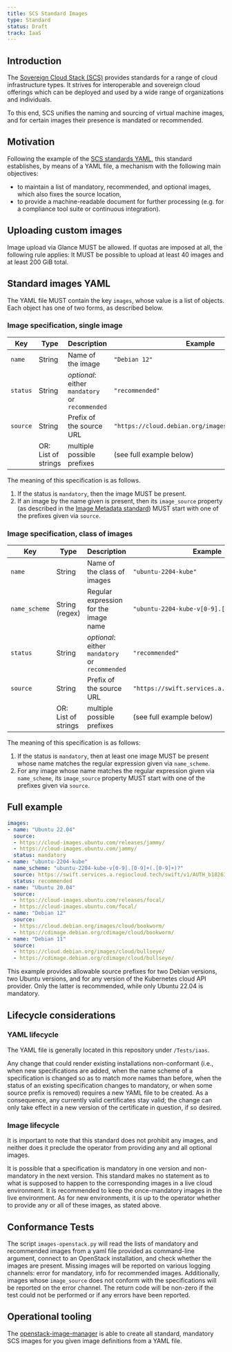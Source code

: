 ```yaml
---
title: SCS Standard Images
type: Standard
status: Draft
track: IaaS
---
```


## Introduction

The [Sovereign Cloud Stack (SCS)](https://scs.community) provides standards for a range of cloud infrastructure types.
It strives for interoperable and sovereign cloud offerings which can be deployed and used by a wide range of organizations and individuals.

To this end, SCS unifies the naming and sourcing of virtual machine images, and for certain images their presence is mandated or recommended.

## Motivation

Following the example of the [SCS standards YAML](scs-0003-v1-sovereign-cloud-standards-yaml.md),
this standard establishes, by means of a YAML file, a mechanism with the following main objectives:

- to maintain a list of mandatory, recommended, and optional images, which also fixes the source location,
- to provide a machine-readable document for further processing (e.g. for a compliance tool suite or continuous integration).

## Uploading custom images

Image upload via Glance MUST be allowed. If quotas are imposed at all, the following rule applies:
It MUST be possible to upload at least 40 images and at least 200 GiB total.

## Standard images YAML

The YAML file MUST contain the key `images`, whose value is a list of objects. Each object has one of two forms, as described below.

### Image specification, single image

| Key       | Type                 | Description                                          | Example                                              |
| --------- | -------------------- | ---------------------------------------------------- | ---------------------------------------------------- |
| `name`    | String               | Name of the image                                    | `"Debian 12"`                                        |
| `status`  | String               | _optional_: either `mandatory` or `recommended`      | `"recommended"`                                      |
| `source`  | String               | Prefix of the source URL                             | `"https://cloud.debian.org/images/cloud/bookworm/"`  |
|           | OR: List of strings  | multiple possible prefixes                           | (see full example below)                             |

The meaning of this specification is as follows.

1. If the status is `mandatory`, then the image MUST be present.
2. If an image by the name given is present, then its `image_source` property
   (as described in the [Image Metadata standard](scs-0102-v1-image-metadata.md))
   MUST start with one of the prefixes given via `source`.

### Image specification, class of images

| Key           | Type                 | Description                                          | Example                                          |
| ------------- | -------------------- | ---------------------------------------------------- | ------------------------------------------------ |
| `name`        | String               | Name of the class of images                          | `"ubuntu-2204-kube"`                             |
| `name_scheme` | String (regex)       | Regular expression for the image name                | `"ubuntu-2204-kube-v[0-9].[0-9]+(.[0-9]+)?"`     |
| `status`      | String               | _optional_: either `mandatory` or `recommended`      | `"recommended"`                                  |
| `source`      | String               | Prefix of the source URL                             | `"https://swift.services.a.regiocloud.tech"`     |
|               | OR: List of strings  | multiple possible prefixes                           | (see full example below)                         |

The meaning of this specification is as follows:

1. If the status is `mandatory`, then at least one image MUST be present whose name
   matches the regular expression given via `name_scheme`.
2. For any image whose name matches the regular expression given via `name_scheme`,
   its `image_source` property MUST start with one of the prefixes given via `source`.

## Full example

```yaml
images:
- name: "Ubuntu 22.04"
  source:
  - https://cloud-images.ubuntu.com/releases/jammy/
  - https://cloud-images.ubuntu.com/jammy/
  status: mandatory
- name: "ubuntu-2204-kube"
  name_scheme: "ubuntu-2204-kube-v[0-9].[0-9]+(.[0-9]+)?"
  source: https://swift.services.a.regiocloud.tech/swift/v1/AUTH_b182637428444b9aa302bb8d5a5a418c/openstack-k8s-capi-images/ubuntu-2204-kube
  status: recommended
- name: "Ubuntu 20.04"
  source:
  - https://cloud-images.ubuntu.com/releases/focal/
  - https://cloud-images.ubuntu.com/focal/
- name: "Debian 12"
  source:
  - https://cloud.debian.org/images/cloud/bookworm/
  - https://cdimage.debian.org/cdimage/cloud/bookworm/
- name: "Debian 11"
  source:
  - https://cloud.debian.org/images/cloud/bullseye/
  - https://cdimage.debian.org/cdimage/cloud/bullseye/
```

This example provides allowable source prefixes for two Debian versions, two Ubuntu
versions, and for any version of the Kubernetes cloud API provider. Only the latter is
recommended, while only Ubuntu 22.04 is mandatory.

## Lifecycle considerations

### YAML lifecycle

The YAML file is generally located in this repository under `/Tests/iaas`.

Any change that could render existing installations non-conformant (i.e., when new
specifications are added, when the name scheme of a specification is changed so as to
match more names than before, when the status of an existing specification changes to
mandatory, or when some source prefix is removed) requires a new YAML file to be created.
As a consequence, any currently valid certificates stay valid; the change can only take
effect in a new version of the certificate in question, if so desired.

### Image lifecycle

It is important to note that this standard does not prohibit any images, and neither
does it preclude the operator from providing any and all optional images.

It is possible that a specification is mandatory in one version and non-mandatory in the
next version. This standard makes no statement as to what is supposed to happen to the
corresponding images in a live cloud environment. It is recommended to keep the
once-mandatory images in the live environment. As for new environments, it is up to the
operator whether to provide any or all of these images, as stated above.

## Conformance Tests

The script `images-openstack.py` will read the lists of mandatory and recommended images
from a yaml file provided as command-line argument, connect to an OpenStack installation,
and check whether the images are present. Missing images will be reported on various
logging channels: error for mandatory, info for recommended images. Additionally, images
whose `image_source` does not conform with the specifications will be reported on the
error channel. The return code will be non-zero if the test could not be performed or
if any errors have been reported.

## Operational tooling

The [openstack-image-manager](https://github.com/osism/openstack-image-manager) is able to
create all standard, mandatory SCS images for you given image definitions from a YAML file.
